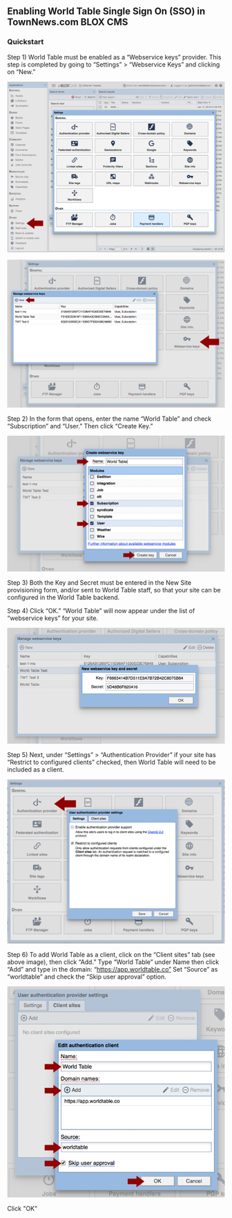 ## Enabling World Table Single Sign On (SSO) in TownNews.com BLOX CMS

### Quickstart

Step 1) World Table must be enabled as a “Webservice keys” provider. This step is completed by going to “Settings” > “Webservice Keys” and clicking on “New.”

![Step 1](/app/images/docs/Step1.png)

![Step 2](/app/images/docs/Step2.png)

Step 2) In the form that opens, enter the name “World Table” and check “Subscription” and “User.” Then click “Create Key.”

![Step 3](/app/images/docs/Step3.png)

Step 3) Both the Key and Secret must be entered in the New Site provisioning form, and/or sent to World Table staff, so that your site can be configured in the World Table backend.

Step 4) Click “OK.” “World Table” will now appear under the list of “webservice keys” for your site.

![Step 4](/app/images/docs/Step4.png)

Step 5) Next, under “Settings” > “Authentication Provider” if your site has “Restrict to configured clients” checked, then World Table will need to be included as a client.

![Step 5](/app/images/docs/Step5.png)

Step 6) To add World Table as a client, click on the “Client sites” tab (see above image), then click “Add.” Type “World Table” under Name then click “Add” and type in the domain: “https://app.worldtable.co”
Set “Source” as “worldtable” and check the “Skip user approval” option.

![Step 6](/app/images/docs/Step6.png)

Click "OK"
